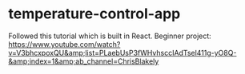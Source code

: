 # temperature-control-app
Followed this tutorial which is built in React. Beginner project: https://www.youtube.com/watch?v=V3bhcxpoxQU&amp;list=PLaebUsP3fWHvhsccIAdTsel411g-yO8Q-&amp;index=1&amp;ab_channel=ChrisBlakely
